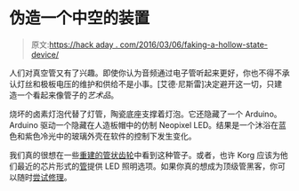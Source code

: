 # 伪造一个中空的装置

> 原文:[https://hack aday . com/2016/03/06/faking-a-hollow-state-device/](https://hackaday.com/2016/03/06/faking-a-hollow-state-device/)

人们对真空管又有了兴趣。即使你认为音频通过电子管听起来更好，你也不得不承认灯丝和极板电压的维护和供给不是小事。[艾德·尼斯雷]决定避开这一切，只建造一个看起来像管子的*艺术品*。

烧坏的卤素灯泡代替了灯管，陶瓷底座支撑着灯泡。它还隐藏了一个 Arduino。Arduino 驱动一个隐藏在人造板帽中的仿制 Neopixel LED。结果是一个沐浴在蓝色和紫色冷光中的玻璃外壳在软件的控制下发生变化。

我们真的很想在一些[重建的管状齿轮](http://hackaday.com/2015/05/03/tubenetradio-project-modernizes-1959-tube-radio/)中看到这种管子。或者，也许 Korg 应该为他们最近的芯片形式的[管](http://hackaday.com/2015/02/02/tubes-on-a-chip/)提供 LED 照明选项。如果你真的想成为顶级管黑客，你可以随时[尝试修理](http://hackaday.com/2015/01/17/vacuum-tube-repair-after-a-spectacular-failure/)。
